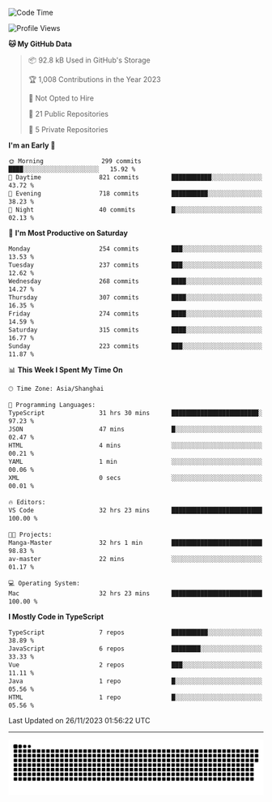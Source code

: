 <!--
<picture>
  <source
    srcset="https://github-readme-stats.vercel.app/api?username=kevinxft&show_icons=true&theme=dark"
    media="(prefers-color-scheme: dark)"
  />
  <source
    srcset="https://github-readme-stats.vercel.app/api?username=kevinxft&show_icons=true"
    media="(prefers-color-scheme: light), (prefers-color-scheme: no-preference)"
  />
  <img src="https://github-readme-stats.vercel.app/api?username=kevinxft&show_icons=true" />
</picture>
-->

<!--START_SECTION:waka-->
![Code Time](http://img.shields.io/badge/Code%20Time-1%2C334%20hrs%2019%20mins-blue)

![Profile Views](http://img.shields.io/badge/Profile%20Views-10-blue)

**🐱 My GitHub Data** 

> 📦 92.8 kB Used in GitHub's Storage 
 > 
> 🏆 1,008 Contributions in the Year 2023
 > 
> 🚫 Not Opted to Hire
 > 
> 📜 21 Public Repositories 
 > 
> 🔑 5 Private Repositories 
 > 
**I'm an Early 🐤** 

```text
🌞 Morning                299 commits         ████░░░░░░░░░░░░░░░░░░░░░   15.92 % 
🌆 Daytime                821 commits         ███████████░░░░░░░░░░░░░░   43.72 % 
🌃 Evening                718 commits         ██████████░░░░░░░░░░░░░░░   38.23 % 
🌙 Night                  40 commits          █░░░░░░░░░░░░░░░░░░░░░░░░   02.13 % 
```
📅 **I'm Most Productive on Saturday** 

```text
Monday                   254 commits         ███░░░░░░░░░░░░░░░░░░░░░░   13.53 % 
Tuesday                  237 commits         ███░░░░░░░░░░░░░░░░░░░░░░   12.62 % 
Wednesday                268 commits         ████░░░░░░░░░░░░░░░░░░░░░   14.27 % 
Thursday                 307 commits         ████░░░░░░░░░░░░░░░░░░░░░   16.35 % 
Friday                   274 commits         ████░░░░░░░░░░░░░░░░░░░░░   14.59 % 
Saturday                 315 commits         ████░░░░░░░░░░░░░░░░░░░░░   16.77 % 
Sunday                   223 commits         ███░░░░░░░░░░░░░░░░░░░░░░   11.87 % 
```


📊 **This Week I Spent My Time On** 

```text
🕑︎ Time Zone: Asia/Shanghai

💬 Programming Languages: 
TypeScript               31 hrs 30 mins      ████████████████████████░   97.23 % 
JSON                     47 mins             █░░░░░░░░░░░░░░░░░░░░░░░░   02.47 % 
HTML                     4 mins              ░░░░░░░░░░░░░░░░░░░░░░░░░   00.21 % 
YAML                     1 min               ░░░░░░░░░░░░░░░░░░░░░░░░░   00.06 % 
XML                      0 secs              ░░░░░░░░░░░░░░░░░░░░░░░░░   00.01 % 

🔥 Editors: 
VS Code                  32 hrs 23 mins      █████████████████████████   100.00 % 

🐱‍💻 Projects: 
Manga-Master             32 hrs 1 min        █████████████████████████   98.83 % 
av-master                22 mins             ░░░░░░░░░░░░░░░░░░░░░░░░░   01.17 % 

💻 Operating System: 
Mac                      32 hrs 23 mins      █████████████████████████   100.00 % 
```

**I Mostly Code in TypeScript** 

```text
TypeScript               7 repos             ██████████░░░░░░░░░░░░░░░   38.89 % 
JavaScript               6 repos             ████████░░░░░░░░░░░░░░░░░   33.33 % 
Vue                      2 repos             ███░░░░░░░░░░░░░░░░░░░░░░   11.11 % 
Java                     1 repo              █░░░░░░░░░░░░░░░░░░░░░░░░   05.56 % 
HTML                     1 repo              █░░░░░░░░░░░░░░░░░░░░░░░░   05.56 % 
```




 Last Updated on 26/11/2023 01:56:22 UTC
<!--END_SECTION:waka-->

---

<picture>
  <source media="(prefers-color-scheme: dark)" srcset="https://raw.githubusercontent.com/kevinxft/kevinxft/output/github-contribution-grid-snake-dark.svg">
  <source media="(prefers-color-scheme: light)" srcset="https://raw.githubusercontent.com/kevinxft/kevinxft/output/github-contribution-grid-snake.svg">
  <img alt="github contribution grid snake animation" src="https://raw.githubusercontent.com/kevinxft/kevinxft/output/github-contribution-grid-snake.svg">
</picture>